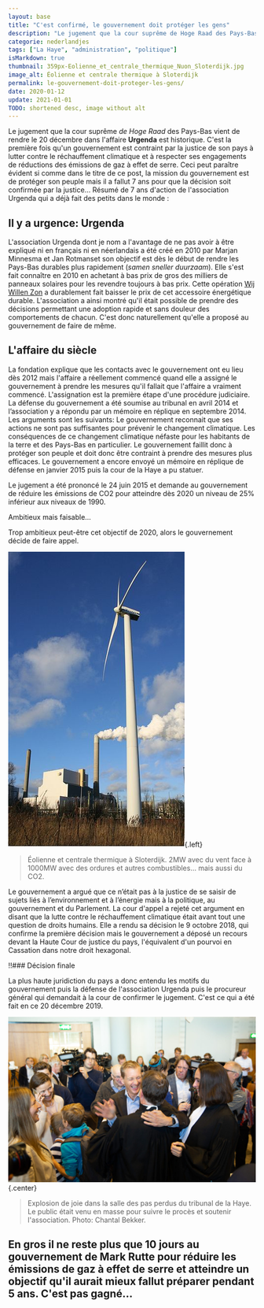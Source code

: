 ```yaml
---
layout: base
title: "C'est confirmé, le gouvernement doit protéger les gens"
description: "Le jugement que la cour suprême de Hoge Raad des Pays-Bas vient de rendre le 20 décembre dans l'affaire Urgenda est historique. C'est la première fois qu'un "
categorie: nederlandjes
tags: ["La Haye", "administration", "politique"]
isMarkdown: true
thumbnail: 359px-Eolienne_et_centrale_thermique_Nuon_Sloterdijk.jpg
image_alt: Éolienne et centrale thermique à Sloterdijk
permalink: le-gouvernement-doit-proteger-les-gens/
date: 2020-01-12
update: 2021-01-01
TODO: shortened desc, image without alt
---
```


Le jugement que la cour suprême *de Hoge Raad* des Pays-Bas vient de rendre le 20 décembre dans l'affaire **Urgenda** est historique. C'est la première fois qu'un gouvernement est contraint par la justice de son pays à lutter contre le réchauffement climatique et à respecter ses engagements de réductions des émissions de gaz à effet de serre. Ceci peut paraître évident si comme dans le titre de ce post, la mission du gouvernement est de protéger son peuple mais il a fallut 7 ans pour que la décision soit confirmée par la justice… Résumé de 7 ans d'action de l'association Urgenda qui a déjà fait des petits dans le monde :

## Il y a urgence: Urgenda
L'association Urgenda dont je nom a l'avantage de ne pas avoir à être expliqué ni en français ni en néerlandais a été créé en 2010 par Marjan Minnesma et Jan Rotmanset son objectif est dès le début de rendre les Pays-Bas durables plus rapidement (*samen sneller duurzaam*). Elle s'est fait connaître en 2010 en achetant à bas prix de gros des milliers de panneaux solaires pour les revendre toujours à bas prix. Cette opération [Wij Willen Zon](https://www.urgenda.nl/themas/klimaat-en-energie/wij-willen-zon/) a durablement fait baisser le prix de cet accessoire énergétique durable. L'association a ainsi montré qu'il était possible de prendre des décisions permettant une adoption rapide et sans douleur des comportements de chacun. C'est donc naturellement qu'elle a proposé au gouvernement de faire de même.

## L'affaire du siècle
La fondation explique que les contacts avec le gouvernement ont eu lieu dès 2012 mais l'affaire a réellement commencé quand elle a assigné le gouvernement à prendre les mesures qu'il fallait que l'affaire a vraiment commencé. L'assignation est la première étape d'une procédure judiciaire. La défense du gouvernement a été soumise au tribunal en avril 2014 et l’association y a répondu par un mémoire en réplique en septembre 2014. Les arguments sont les suivants: Le gouvernement reconnait que ses actions ne sont pas suffisantes pour prévenir le changement climatique. Les conséquences de ce changement climatique néfaste pour les habitants de la terre et des Pays-Bas en particulier. Le gouvernement faillit donc à protéger son peuple et doit donc être contraint à prendre des mesures plus efficaces. Le gouvernement a encore envoyé un mémoire en réplique de défense en janvier 2015 puis la cour de la Haye a pu statuer.

Le jugement a été prononcé le 24 juin 2015 et demande au gouvernement de réduire les émissions de CO2 pour atteindre dès 2020  un niveau de 25% inférieur aux niveaux de 1990.

Ambitieux mais faisable…

Trop ambitieux peut-être cet objectif de 2020, alors le gouvernement décide de faire appel. 

![Éolienne et centrale thermique à Sloterdijk](359px-Eolienne_et_centrale_thermique_Nuon_Sloterdijk.jpg){.left} 
  
  
> Éolienne et centrale thermique à Sloterdijk. 2MW avec du vent face à 1000MW avec des ordures et autres combustibles… mais aussi du CO2.
<!-- HTML -->
<div class="clear"></div>
<!-- / HTML -->

Le gouvernement a argué que ce n’était pas à la justice de se saisir de sujets liés à l’environnement et à l’énergie mais à la politique, au gouvernement et du Parlement. La cour d'appel a rejeté cet argument en disant que la lutte contre le réchauffement climatique était avant tout une question de droits humains. Elle a rendu sa décision le 9 octobre 2018, qui confirme la première décision mais le gouvernement a déposé un recours devant la Haute Cour de justice du pays, l'équivalent d'un pourvoi en Cassation dans notre droit hexagonal. 

!!### Décision finale

La plus haute juridiction du pays a donc entendu les motifs du gouvernement puis la défense de l'association Urgenda puis le procureur général qui demandait à la cour de confirmer le jugement. C'est ce qui a été fait en ce 20 décembre 2019.

![Explosion de joie dans la salle des pas perdus du tribunal de la Haye](Klimaatzaak-credit-Chantal-Bekker-Urgenda-10-web-1024x683.jpg){.center}
> Explosion de joie dans la salle des pas perdus du tribunal de la Haye. Le public était venu en masse pour suivre le procès et soutenir l'association. Photo: Chantal Bekker.

En gros il ne reste plus que 10 jours au gouvernement de Mark Rutte pour réduire les émissions de gaz à effet de serre et atteindre un objectif qu'il aurait mieux fallut préparer pendant 5 ans. C'est pas gagné…
---
<!-- post notes:
https://www.urgenda.nl/en/themas/climate-case/climate-case-explained/ 
https://laffairedusiecle.net/les-pays-bas-condamnes-a-agir-contre-le-rechauffement-climatique/ 
https://secure.avaaz.org/campaign/en/climate_march_reportback/ 
https://www.urgenda.nl/en/themas/peoples-climate-march-2/
--->
